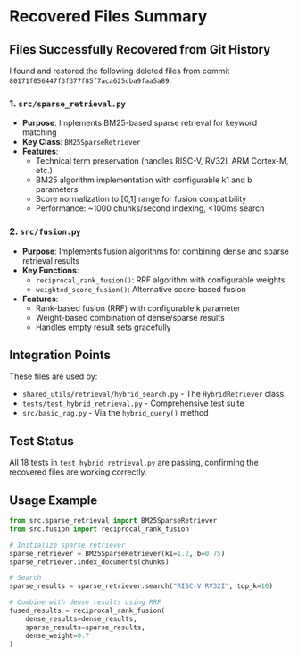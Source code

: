 # Recovered Files Summary

## Files Successfully Recovered from Git History

I found and restored the following deleted files from commit `80171f056447f3f377f85f7aca625cba9faa5a89`:

### 1. `src/sparse_retrieval.py`
- **Purpose**: Implements BM25-based sparse retrieval for keyword matching
- **Key Class**: `BM25SparseRetriever`
- **Features**:
  - Technical term preservation (handles RISC-V, RV32I, ARM Cortex-M, etc.)
  - BM25 algorithm implementation with configurable k1 and b parameters
  - Score normalization to [0,1] range for fusion compatibility
  - Performance: ~1000 chunks/second indexing, <100ms search

### 2. `src/fusion.py`
- **Purpose**: Implements fusion algorithms for combining dense and sparse retrieval results
- **Key Functions**:
  - `reciprocal_rank_fusion()`: RRF algorithm with configurable weights
  - `weighted_score_fusion()`: Alternative score-based fusion
- **Features**:
  - Rank-based fusion (RRF) with configurable k parameter
  - Weight-based combination of dense/sparse results
  - Handles empty result sets gracefully

## Integration Points

These files are used by:
- `shared_utils/retrieval/hybrid_search.py` - The `HybridRetriever` class
- `tests/test_hybrid_retrieval.py` - Comprehensive test suite
- `src/basic_rag.py` - Via the `hybrid_query()` method

## Test Status
All 18 tests in `test_hybrid_retrieval.py` are passing, confirming the recovered files are working correctly.

## Usage Example
```python
from src.sparse_retrieval import BM25SparseRetriever
from src.fusion import reciprocal_rank_fusion

# Initialize sparse retriever
sparse_retriever = BM25SparseRetriever(k1=1.2, b=0.75)
sparse_retriever.index_documents(chunks)

# Search
sparse_results = sparse_retriever.search("RISC-V RV32I", top_k=10)

# Combine with dense results using RRF
fused_results = reciprocal_rank_fusion(
    dense_results=dense_results,
    sparse_results=sparse_results,
    dense_weight=0.7
)
```